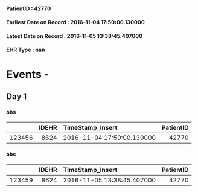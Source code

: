 
#### PatientID : 42770
#### Earliest Date on Record : 2016-11-04 17:50:00.130000
#### Latest Date on Record : 2016-11-05 13:38:45.407000
#### EHR Type : nan

# Events - 

## Day 1

#### obs
|        |   IDEHR | TimeStamp_Insert           |   PatientID |
|-------:|--------:|:---------------------------|------------:|
| 123456 |    8624 | 2016-11-04 17:50:00.130000 |       42770 |

#### obs
|        |   IDEHR | TimeStamp_Insert           |   PatientID |
|-------:|--------:|:---------------------------|------------:|
| 123459 |    8624 | 2016-11-05 13:38:45.407000 |       42770 |


